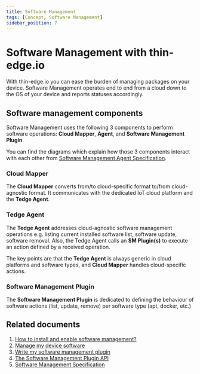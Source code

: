 ```yaml
---
title: Software Management
tags: [Concept, Software Management]
sidebar_position: 7
---
```


# Software Management with thin-edge.io

With thin-edge.io you can ease the burden of managing packages on your device.
Software Management operates end to end from a cloud down to the OS of your device and reports statuses accordingly.

## Software management components

Software Management uses the following 3 components to perform software operations:
**Cloud Mapper**, **Agent**, and **Software Management Plugin**.

You can find the diagrams which explain how those 3 components interact with each other from [Software Management Agent Specification](https://thin-edge.github.io/thin-edge.io-specs/software-management/sm-agent.html).

### Cloud Mapper

The **Cloud Mapper** converts from/to cloud-specific format to/from cloud-agnostic format.
It communicates with the dedicated IoT cloud platform and the **Tedge Agent**.

### Tedge Agent

The **Tedge Agent** addresses cloud-agnostic software management operations e.g. listing current installed software list, software update, software removal.
Also, the Tedge Agent calls an **SM Plugin(s)** to execute an action defined by a received operation.

The key points are that the **Tedge Agent** is always generic in cloud platforms and software types, and **Cloud Mapper** handles cloud-specific actions.

### Software Management Plugin

The **Software Management Plugin** is dedicated to defining the behaviour of software actions (list, update, remove) per software type (apt, docker, etc.)

## Related documents
1. [How to install and enable software management?](../operate/installation/install_and_enable_software_management.md)
2. [Manage my device software](../start/software-management.md)
3. [Write my software management plugin](../extend/write-my-software-management-plugin.md)
4. [The Software Management Plugin API](../references/plugin-api.md)
5. [Software Management Specification](https://github.com/thin-edge/thin-edge.io-specs/tree/main/src/software-management)
